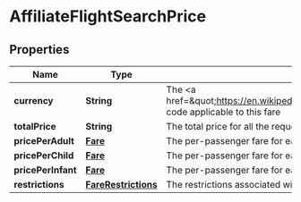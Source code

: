 
# AffiliateFlightSearchPrice

## Properties
Name | Type | Description | Notes
------------ | ------------- | ------------- | -------------
**currency** | **String** | The &lt;a href&#x3D;\&quot;https://en.wikipedia.org/wiki/ISO_4217\&quot;&gt;currency&lt;/a&gt; code applicable to this fare | 
**totalPrice** | **String** | The total price for all the requested passengers for this flight | 
**pricePerAdult** | [**Fare**](Fare.md) | The per-passenger fare for each adult on this flight | 
**pricePerChild** | [**Fare**](Fare.md) | The per-passenger fare for each child on this flight |  [optional]
**pricePerInfant** | [**Fare**](Fare.md) | The per-passenger fare for each infant on this flight |  [optional]
**restrictions** | [**FareRestrictions**](FareRestrictions.md) | The restrictions associated with this fare | 




